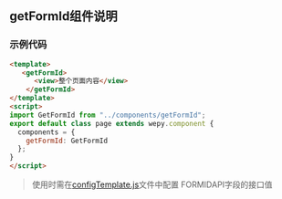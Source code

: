 ## getFormId组件说明
### 示例代码
```html
<template>
   <getFormId>
      <view>整个页面内容</view>
    </getFormId>
</template>
<script>
import GetFormId from "../components/getFormId";
export default class page extends wepy.component {
  components = {
    getFormId: GetFormId
  };
}
</script>
```
> 使用时需在[configTemplate.js](..\src\constant\configTemplate.js)文件中配置 FORMIDAPI字段的接口值
